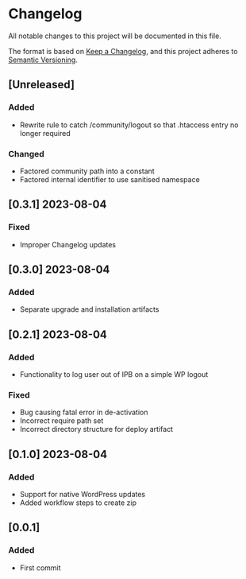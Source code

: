 # Changelog
All notable changes to this project will be documented in this file.

The format is based on [Keep a Changelog](https://keepachangelog.com/en/1.0.0/),
and this project adheres to [Semantic Versioning](https://semver.org/spec/v2.0.0.html).

## [Unreleased]
### Added
- Rewrite rule to catch /community/logout so that .htaccess entry no longer required
### Changed
- Factored community path into a constant
- Factored internal identifier to use sanitised namespace

## [0.3.1] 2023-08-04 
### Fixed
- Improper Changelog updates

## [0.3.0] 2023-08-04 
### Added
- Separate upgrade and installation artifacts

## [0.2.1] 2023-08-04 
### Added
- Functionality to log user out of IPB on a simple WP logout
### Fixed
- Bug causing fatal error in de-activation
- Incorrect require path set
- Incorrect directory structure for deploy artifact

## [0.1.0] 2023-08-04 
### Added
- Support for native WordPress updates
- Added workflow steps to create zip

## [0.0.1]
### Added
- First commit
